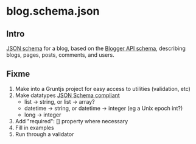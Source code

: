 blog.schema.json
================

## Intro

[JSON schema][1] for a blog, based on the [Blogger API schema][2], describing blogs, pages, posts, comments, and users.

## Fixme

1.  Make into a Gruntjs project for easy access to utilities (validation, etc)
2.  Make datatypes [JSON Schema compliant][3] 
    - list -> string, or list -> array?
    - datetime -> string, or datetime -> integer (eg a Unix epoch int?) 
    - long -> integer
3.  Add "required": [] property where necessary
4.  Fill in examples
5.  Run through a validator

[1]:    http://json-schema.org/
[2]:    https://developers.google.com/blogger/docs/3.0/json/reference/
[3]:    http://json-schema.org/latest/json-schema-core.html#anchor8
